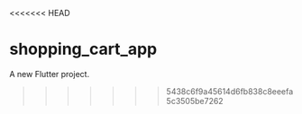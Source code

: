 <<<<<<< HEAD
# shopping_cart_app

A new Flutter project.


>>>>>>> 5438c6f9a45614d6fb838c8eeefa5c3505be7262
